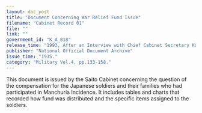 ```yaml
---
layout: doc_post
title: "Document Concerning War Relief Fund Issue"
filename: "Cabinet Record 01"
file: ""
link: ""
government_id: "K_A_018"
release_time: "1993, After an Interview with Chief Cabinet Secretary Kōno Yōhei"
publisher: "National Official Document Archive"
issue_time: "1935."
category: "Military Vol.4, pp.133-158."
---
```

This document is issued by the Saito Cabinet concerning the question of the compensation for the Japanese soldiers and their families who had participated in Manchuria Incidence. It includes tables and charts that recorded how fund was distributed and the specific items assigned to the soldiers.
